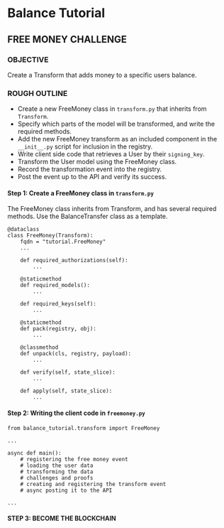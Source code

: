 Balance Tutorial
==============================

## FREE MONEY CHALLENGE

### OBJECTIVE
Create a Transform that adds money to a specific users balance.

### ROUGH OUTLINE
-  Create a new FreeMoney class in `transform.py` that inherits from `Transform`.
-  Specify which parts of the model will be transformed, and write the required methods.
-  Add the new FreeMoney transform as an included component in the `__init__.py` script for inclusion in the registry.
-  Write client side code that retrieves a User by their `signing_key`.
-  Transform the User model using the FreeMoney class.
-  Record the transformation event into the registry.
-  Post the event up to the API and verify its success.

#### Step 1: Create a FreeMoney class in `transform.py`
The FreeMoney class inherits from Transform, and has several required methods. Use the BalanceTransfer class as a template.

```
@dataclass
class FreeMoney(Transform):
    fqdn = "tutorial.FreeMoney"
    ...

    def required_authorizations(self):
        ...

    @staticmethod
    def required_models():
        ...

    def required_keys(self):
        ...

    @staticmethod
    def pack(registry, obj):
        ...

    @classmethod
    def unpack(cls, registry, payload):
        ...

    def verify(self, state_slice):
        ...

    def apply(self, state_slice):
        ...

```

#### Step 2: Writing the client code in `freemoney.py`

```
from balance_tutorial.transform import FreeMoney

...

async def main():
    # registering the free money event
    # loading the user data
    # transforming the data
    # challenges and proofs
    # creating and registering the transform event
    # async posting it to the API

...

```

#### STEP 3: BECOME THE BLOCKCHAIN
